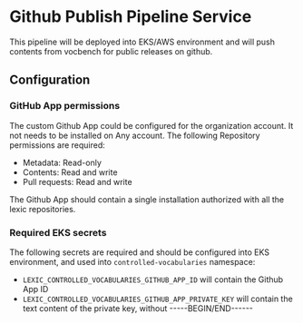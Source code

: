# Github Publish Pipeline Service
This pipeline will be deployed into EKS/AWS environment
and will push contents from vocbench for public releases on github.

## Configuration

### GitHub App permissions
The custom Github App could be configured for the organization account. It not needs to be installed on Any account.
The following Repository permissions are required:
- Metadata: Read-only
- Contents: Read and write
- Pull requests: Read and write

The Github App should contain a single installation authorized with all the lexic repositories.

### Required EKS secrets
The following secrets are required and should be configured into EKS environment, and used into `controlled-vocabularies` namespace:
- `LEXIC_CONTROLLED_VOCABULARIES_GITHUB_APP_ID` will contain the Github App ID
- `LEXIC_CONTROLLED_VOCABULARIES_GITHUB_APP_PRIVATE_KEY` will contain the text content of the private key, without -----BEGIN/END------